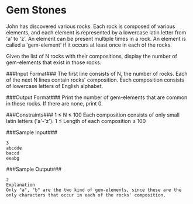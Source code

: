 Gem Stones
==========

John has discovered various rocks. Each rock is composed of various elements, and each element is represented by a lowercase latin letter from 'a' to 'z'. An element can be present multiple times in a rock. An element is called a 'gem-element' if it occurs at least once in each of the rocks.

Given the list of N rocks with their compositions, display the number of gem-elements that exist in those rocks.

###Input Format### 
The first line consists of N, the number of rocks. 
Each of the next N lines contain rocks' composition. Each composition consists of lowercase letters of English alphabet.

###Output Format###
Print the number of gem-elements that are common in these rocks. If there are none, print 0.

###Constraints### 
1 ≤ N ≤ 100 
Each composition consists of only small latin letters ('a'-'z'). 
1 ≤ Length of each composition ≤ 100

###Sample Input###
```
3
abcdde
baccd
eeabg
```

###Sample Output###
```
2
Explanation 
Only "a", "b" are the two kind of gem-elements, since these are the only characters that occur in each of the rocks' composition.
```
